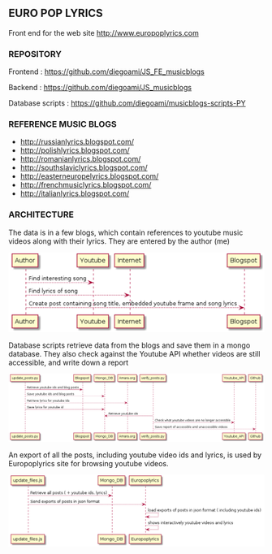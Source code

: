 ## EURO POP LYRICS

Front end for the web site http://www.europoplyrics.com

### REPOSITORY 


Frontend : https://github.com/diegoami/JS_FE_musicblogs

Backend : https://github.com/diegoami/JS_musicblogs

Database scripts : https://github.com/diegoami/musicblogs-scripts-PY

### REFERENCE MUSIC BLOGS

- http://russianlyrics.blogspot.com/
- http://polishlyrics.blogspot.com/
- http://romanianlyrics.blogspot.com/
- http://southslaviclyrics.blogspot.com/
- http://easterneuropelyrics.blogspot.com/
- http://frenchmusiclyrics.blogspot.com/
- http://italianlyrics.blogspot.com/


### ARCHITECTURE

The data is in a few blogs, which contain references to youtube music videos along with their lyrics. They are entered by the author (me)

![Author Sequence Diagram](doc/author_sq1.png)

Database scripts retrieve data from the blogs and save them in a mongo database. 
They also check against the Youtube API whether videos are still accessible, and write down a report


![Author Sequence Diagram](doc/updateposts_sq2.png)

An export of all the posts, including youtube video ids and lyrics, is used by Europoplyrics site for browsing youtube videos.


![Author Sequence Diagram](doc/browse_videos_sq3.png)
